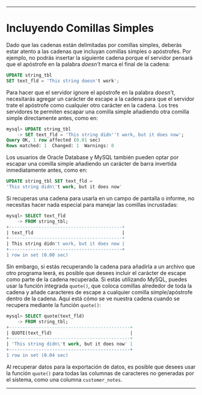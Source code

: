 
---

# Incluyendo Comillas Simples

Dado que las cadenas están delimitadas por comillas simples, deberás estar atento a las cadenas que incluyan comillas simples o apóstrofes. Por ejemplo, no podrás insertar la siguiente cadena porque el servidor pensará que el apóstrofe en la palabra *doesn't* marca el final de la cadena:

```sql
UPDATE string_tbl
SET text_fld = 'This string doesn't work';
```

Para hacer que el servidor ignore el apóstrofe en la palabra *doesn't*, necesitarás agregar un carácter de escape a la cadena para que el servidor trate el apóstrofe como cualquier otro carácter en la cadena. Los tres servidores te permiten escapar una comilla simple añadiendo otra comilla simple directamente antes, como en:

```sql
mysql> UPDATE string_tbl
    -> SET text_fld = 'This string didn''t work, but it does now';
Query OK, 1 row affected (0.01 sec)
Rows matched: 1  Changed: 1  Warnings: 0
```

Los usuarios de Oracle Database y MySQL también pueden optar por escapar una comilla simple añadiendo un carácter de barra invertida inmediatamente antes, como en:

```sql
UPDATE string_tbl SET text_fld =
'This string didn\'t work, but it does now'
```

Si recuperas una cadena para usarla en un campo de pantalla o informe, no necesitas hacer nada especial para manejar las comillas incrustadas:

```sql
mysql> SELECT text_fld
    -> FROM string_tbl;
+------------------------------------------+
| text_fld                                 |
+------------------------------------------+
| This string didn't work, but it does now |
+------------------------------------------+
1 row in set (0.00 sec)
```

Sin embargo, si estás recuperando la cadena para añadirla a un archivo que otro programa leerá, es posible que desees incluir el carácter de escape como parte de la cadena recuperada. Si estás utilizando MySQL, puedes usar la función integrada `quote()`, que coloca comillas alrededor de toda la cadena y añade caracteres de escape a cualquier comilla simple/apóstrofe dentro de la cadena. Aquí está cómo se ve nuestra cadena cuando se recupera mediante la función `quote()`:

```sql
mysql> SELECT quote(text_fld)
    -> FROM string_tbl;
+---------------------------------------------+
| QUOTE(text_fld)                             |
+---------------------------------------------+
| 'This string didn\'t work, but it does now' |
+---------------------------------------------+
1 row in set (0.04 sec)
```

Al recuperar datos para la exportación de datos, es posible que desees usar la función `quote()` para todas las columnas de caracteres no generadas por el sistema, como una columna `customer_notes`.

---

